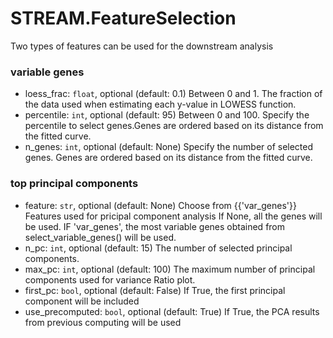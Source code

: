 # STREAM.FeatureSelection

Two types of features can be used for the downstream analysis

### variable genes
* loess_frac: `float`, optional (default: 0.1)
    Between 0 and 1. The fraction of the data used when estimating each y-value in LOWESS function.
* percentile: `int`, optional (default: 95)
    Between 0 and 100. Specify the percentile to select genes.Genes are ordered based on its distance from the fitted curve.
* n_genes: `int`, optional (default: None)
    Specify the number of selected genes. Genes are ordered based on its distance from the fitted curve.

### top principal components
* feature: `str`, optional (default: None)
    Choose from {{'var_genes'}}
    Features used for pricipal component analysis
    If None, all the genes will be used.
    IF 'var_genes', the most variable genes obtained from select_variable_genes() will be used.
* n_pc: `int`, optional (default: 15)
    The number of selected principal components.
* max_pc: `int`, optional (default: 100)
    The maximum number of principal components used for variance Ratio plot.
* first_pc: `bool`, optional (default: False)
    If True, the first principal component will be included
* use_precomputed: `bool`, optional (default: True)
    If True, the PCA results from previous computing will be used
